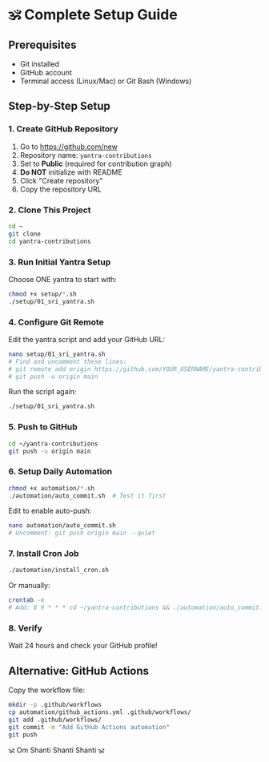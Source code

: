 # 🕉️ Complete Setup Guide

## Prerequisites

- Git installed
- GitHub account
- Terminal access (Linux/Mac) or Git Bash (Windows)

## Step-by-Step Setup

### 1. Create GitHub Repository

1. Go to https://github.com/new
2. Repository name: `yantra-contributions`
3. Set to **Public** (required for contribution graph)
4. **Do NOT** initialize with README
5. Click "Create repository"
6. Copy the repository URL

### 2. Clone This Project

```bash
cd ~
git clone 
cd yantra-contributions
```

### 3. Run Initial Yantra Setup

Choose ONE yantra to start with:

```bash
chmod +x setup/*.sh
./setup/01_sri_yantra.sh
```

### 4. Configure Git Remote

Edit the yantra script and add your GitHub URL:

```bash
nano setup/01_sri_yantra.sh
# Find and uncomment these lines:
# git remote add origin https://github.com/YOUR_USERNAME/yantra-contributions.git
# git push -u origin main
```

Run the script again:

```bash
./setup/01_sri_yantra.sh
```

### 5. Push to GitHub

```bash
cd ~/yantra-contributions
git push -u origin main
```

### 6. Setup Daily Automation

```bash
chmod +x automation/*.sh
./automation/auto_commit.sh  # Test it first
```

Edit to enable auto-push:

```bash
nano automation/auto_commit.sh
# Uncomment: git push origin main --quiet
```

### 7. Install Cron Job

```bash
./automation/install_cron.sh
```

Or manually:

```bash
crontab -e
# Add: 0 9 * * * cd ~/yantra-contributions && ./automation/auto_commit.sh
```

### 8. Verify

Wait 24 hours and check your GitHub profile!

## Alternative: GitHub Actions

Copy the workflow file:

```bash
mkdir -p .github/workflows
cp automation/github_actions.yml .github/workflows/
git add .github/workflows/
git commit -m "Add GitHub Actions automation"
git push
```

🕉️ Om Shanti Shanti Shanti 🕉️